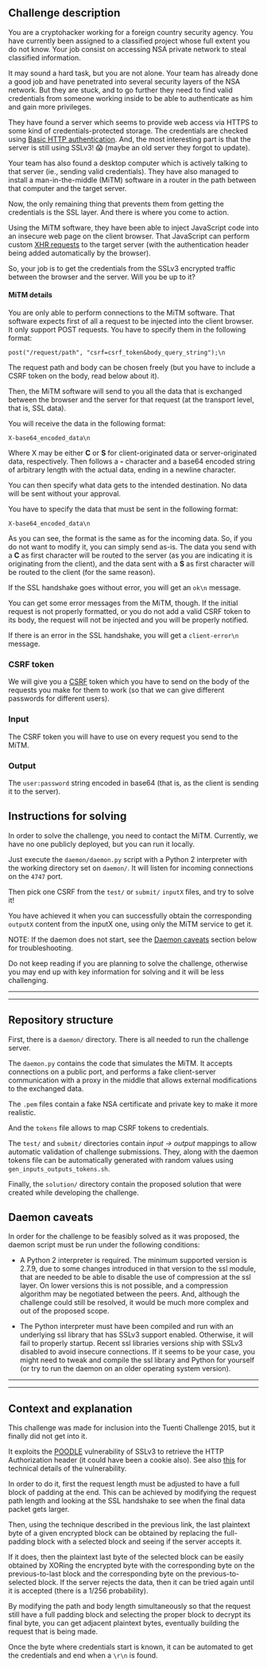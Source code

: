 ## Challenge description

You are a cryptohacker working for a foreign country security agency. You have currently been assigned to a classified project whose full extent you do not know. Your job consist on accessing NSA private network to steal classified information.

It may sound a hard task, but you are not alone. Your team has already done a good job and have penetrated into several security layers of the NSA network. But they are stuck, and to go further they need to find valid credentials from someone working inside to be able to authenticate as him and gain more privileges.

They have found a server which seems to provide web access via HTTPS to some kind of credentials-protected storage. The credentials are checked using [Basic HTTP authentication](https://en.wikipedia.org/wiki/Basic_access_authentication). And, the most interesting part is that the server is still using SSLv3! :scream: (maybe an old server they forgot to update).

Your team has also found a desktop computer which is actively talking to that server (ie., sending valid credentials). They have also managed to install a man-in-the-middle (MiTM) software in a router in the path between that computer and the target server.

Now, the only remaining thing that prevents them from getting the credentials is the SSL layer. And there is where you come to action.

Using the MiTM software, they have been able to inject JavaScript code into an insecure web page on the client browser. That JavaScript can perform custom [XHR requests](https://en.wikipedia.org/wiki/XMLHttpRequest) to the target server (with the authentication header being added automatically by the browser).

So, your job is to get the credentials from the SSLv3 encrypted traffic between the browser and the server. Will you be up to it?


#### MiTM details

You are only able to perform connections to the MiTM software. That software expects first of all a request to be injected into the client browser. It only support POST requests. You have to specify them in the following format:

    post("/request/path", "csrf=csrf_token&body_query_string");\n

The request path and body can be chosen freely (but you have to include a CSRF token on the body, read below about it).

Then, the MiTM software will send to you all the data that is exchanged between the browser and the server for that request (at the transport level, that is, SSL data).

You will receive the data in the following format:

    X-base64_encoded_data\n

Where X may be either __C__ or __S__ for client-originated data or server-originated data, respectively. Then follows a __-__ character and a base64 encoded string of arbitrary length with the actual data, ending in a newline character.

You can then specify what data gets to the intended destination. No data will be sent without your approval.

You have to specify the data that must be sent in the following format:

    X-base64_encoded_data\n

As you can see, the format is the same as for the incoming data. So, if you do not want to modify it, you can simply send as-is. The data you send with a __C__ as first character will be routed to the server (as you are indicating it is originating from the client), and the data sent with a __S__ as first character will be routed to the client (for the same reason).

If the SSL handshake goes without error, you will get an `ok\n` message.

You can get some error messages from the MiTM, though. If the initial request is not properly formatted, or you do not add a valid CSRF token to its body, the request will not be injected and you will be properly notified.

If there is an error in the SSL handshake, you will get a `client-error\n` message.


### CSRF token

We will give you a [CSRF](https://en.wikipedia.org/wiki/Cross-site_request_forgery) token which you have to send on the body of the requests you make for them to work (so that we can give different passwords for different users).


### Input

The CSRF token you will have to use on every request you send to the MiTM.


### Output

The `user:password` string encoded in base64 (that is, as the client is sending it to the server).


## Instructions for solving

In order to solve the challenge, you need to contact the MiTM. Currently, we have no one publicly deployed, but you can run it locally.

Just execute the `daemon/daemon.py` script with a Python 2 interpreter with the working directory set on `daemon/`. It will listen for incoming connections on the `4747` port.

Then pick one CSRF from the `test/` or `submit/` `inputX` files, and try to solve it!

You have achieved it when you can successfully obtain the corresponding `outputX` content from the inputX one, using only the MiTM service to get it.

NOTE: If the daemon does not start, see the [Daemon caveats](#daemon-caveats) section below for troubleshooting.

Do not keep reading if you are planning to solve the challenge, otherwise you may end up with key information for solving and it will be less challenging.


---
---


## Repository structure

First, there is a `daemon/` directory. There is all needed to run the challenge server.

The `daemon.py` contains the code that simulates the MiTM. It accepts connections on a public port, and performs a fake client-server communication with a proxy in the middle that allows external modifications to the exchanged data.

The `.pem` files contain a fake NSA certificate and private key to make it more realistic.

And the `tokens` file allows to map CSRF tokens to credentials.

The `test/` and `submit/` directories contain _input -> output_ mappings to allow automatic validation of challenge submissions. They, along with the daemon tokens file can be automatically generated with random values using `gen_inputs_outputs_tokens.sh`.

Finally, the `solution/` directory contain the proposed solution that were created while developing the challenge.


## Daemon caveats

In order for the challenge to be feasibly solved as it was proposed, the daemon script must be run under the following conditions:

 - A Python 2 interpreter is required. The minimum supported version is 2.7.9, due to some changes introduced in that version to the ssl module, that are needed to be able to disable the use of compression at the ssl layer. On lower versions this is not possible, and a compression algorithm may be negotiated between the peers. And, although the challenge could still be resolved, it would be much more complex and out of the proposed scope.

 - The Python interpreter must have been compiled and run with an underlying ssl library that has SSLv3 support enabled. Otherwise, it will fail to properly startup. Recent ssl libraries versions ship with SSLv3 disabled to avoid insecure connections. If it seems to be your case, you might need to tweak and compile the ssl library and Python for yourself (or try to run the daemon on an older operating system version).


---
---


## Context and explanation

This challenge was made for inclusion into the Tuenti Challenge 2015, but it finally did not get into it.

It exploits the [POODLE](https://en.wikipedia.org/wiki/POODLE) vulnerability of SSLv3 to retrieve the HTTP Authorization header (it could have been a cookie also). See also [this](https://www.openssl.org/~bodo/ssl-poodle.pdf) for technical details of the vulnerability.

In order to do it, first the request length must be adjusted to have a full block of padding at the end. This can be achieved by modifying the request path length and looking at the SSL handshake to see when the final data packet gets larger.

Then, using the technique described in the previous link, the last plaintext byte of a given encrypted block can be obtained by replacing the full-padding block with a selected block and seeing if the server accepts it.

If it does, then the plaintext last byte of the selected block can be easily obtained by XORing the encrypted byte with the corresponding byte on the previous-to-last block and the corresponding byte on the previous-to-selected block. If the server rejects the data, then it can be tried again until it is accepted (there is a 1/256 probability).

By modifying the path and body length simultaneously so that the request still have a full padding block and selecting the proper block to decrypt its final byte, you can get adjacent plaintext bytes, eventually building the request that is being made.

Once the byte where credentials start is known, it can be automated to get the credentials and end when a `\r\n` is found.
